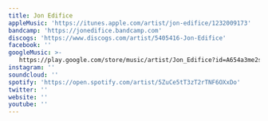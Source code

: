 ```yaml
---
title: Jon Edifice
appleMusic: 'https://itunes.apple.com/artist/jon-edifice/1232009173'
bandcamp: 'https://jonedifice.bandcamp.com'
discogs: 'https://www.discogs.com/artist/5405416-Jon-Edifice'
facebook: ''
googleMusic: >-
   https://play.google.com/store/music/artist/Jon_Edifice?id=A654a3me2sgdfdsf47bzrb7uqty
instagram: ''
soundcloud: ''
spotify: 'https://open.spotify.com/artist/5ZuCe5tT3zT2rTNF6OXxDo'
twitter: ''
website: ''
youtube: ''
---
```

